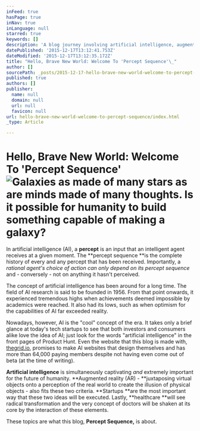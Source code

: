```yaml
---
inFeed: true
hasPage: true
inNav: true
inLanguage: null
starred: true
keywords: []
description: 'A blog journey involving artificial intelligence, augmented reality, startups, healthcare, and the future.'
datePublished: '2015-12-17T13:12:41.753Z'
dateModified: '2015-12-17T13:12:35.172Z'
title: "Hello, Brave New World: Welcome To 'Percept Sequence'\_"
author: []
sourcePath: _posts/2015-12-17-hello-brave-new-world-welcome-to-percept-sequence.md
published: true
authors: []
publisher:
  name: null
  domain: null
  url: null
  favicon: null
url: hello-brave-new-world-welcome-to-percept-sequence/index.html
_type: Article

---
```

# Hello, Brave New World: Welcome To 'Percept Sequence' ![Galaxies as made of many stars as are minds made of many thoughts. Is it possible for humanity to build something capable of making a galaxy?](https://the-grid-user-content.s3-us-west-2.amazonaws.com/87913735-e258-49c6-ae3a-fb680a2866e3.jpg)

In artificial intelligence (AI), a **percept** is an input that an intelligent agent receives at a given moment. The **percept sequence **is the complete history of every and any percept that has been received. Importantly, a _rational agent's choice of action can only depend on its percept sequence_ and - conversely - not on anything it hasn't perceived. 

The concept of artificial intelligence has been around for a long time. The field of AI research is said to be founded in 1956\. From that point onwards, it experienced tremendous highs when achievements deemed impossible by academics were reached. It also had its lows, such as when optimism for the capabilities of AI far exceeded reality. 

Nowadays, however, AI is the "cool" concept of the era. It takes only a brief glance at today's tech startups to see that both investors and consumers alike love the idea of AI; just look for the words "artificial intelligence" in the front pages of Product Hunt. Even the website that this blog is made with, [thegrid.io][0], promises to make AI websites that design themselves and has more than 64,000 paying members despite not having even come out of beta (at the time of writing). 

**Artificial intelligence** is simultaneously captivating _and_ extremely important for the future of humanity. **Augmented reality (AR) - **juxtaposing virtual objects onto a perception of the real world to create the illusion of physical objects - also fits these two criteria. **Startups **are the most important way that these two ideas will be executed. Lastly, **healthcare **will see radical transformation and the very concept of doctors will be shaken at its core by the interaction of these elements. 

These topics are what this blog, **Percept Sequence,** is about. 

[0]: https://thegrid.io/